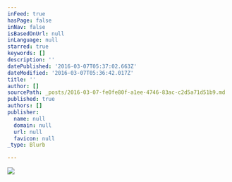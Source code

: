 ```yaml
---
inFeed: true
hasPage: false
inNav: false
isBasedOnUrl: null
inLanguage: null
starred: true
keywords: []
description: ''
datePublished: '2016-03-07T05:37:02.663Z'
dateModified: '2016-03-07T05:36:42.017Z'
title: ''
author: []
sourcePath: _posts/2016-03-07-fe0fe80f-a1ee-4746-83ac-c2d5a71d51b9.md
published: true
authors: []
publisher:
  name: null
  domain: null
  url: null
  favicon: null
_type: Blurb

---
```

![](https://the-grid-user-content.s3-us-west-2.amazonaws.com/c1195284-3423-43ff-86d5-75115e35310c.png)